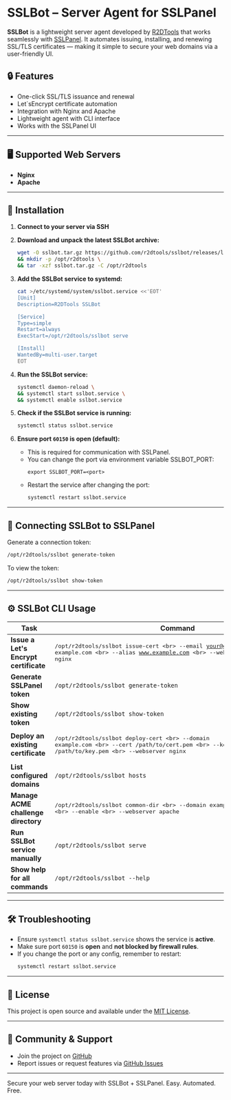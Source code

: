 # SSLBot – Server Agent for SSLPanel

**SSLBot** is a lightweight server agent developed by [R2DTools](https://github.com/r2dtools) that works seamlessly with [SSLPanel](https://github.com/r2dtools/sslpanel). It automates issuing, installing, and renewing SSL/TLS certificates — making it simple to secure your web domains via a user-friendly UI.

## 🔒 Features

- One-click SSL/TLS issuance and renewal
- Let`sEncrypt certificate automation
- Integration with Nginx and Apache
- Lightweight agent with CLI interface
- Works with the SSLPanel UI

---

## 🖥 Supported Web Servers

- **Nginx**
- **Apache**

---

## 🚀 Installation

1. **Connect to your server via SSH**

2. **Download and unpack the latest SSLBot archive:**
   ```bash
   wget -O sslbot.tar.gz https://github.com/r2dtools/sslbot/releases/latest/download/r2dtools-sslbot.tar.gz \
   && mkdir -p /opt/r2dtools \
   && tar -xzf sslbot.tar.gz -C /opt/r2dtools
   ```
3. **Add the SSLBot service to systemd:**
   ```bash
   cat >/etc/systemd/system/sslbot.service <<'EOT'
   [Unit]
   Description=R2DTools SSLBot
   
   [Service]
   Type=simple
   Restart=always
   ExecStart=/opt/r2dtools/sslbot serve
   
   [Install]
   WantedBy=multi-user.target
   EOT
   ```
4. **Run the SSLBot service:**
   ```bash
   systemctl daemon-reload \
   && systemctl start sslbot.service \
   && systemctl enable sslbot.service
   ```
5. **Check if the SSLBot service is running:**
   ```bash
   systemctl status sslbot.service
   ```
6. **Ensure port `60150` is open (default):**
   - This is required for communication with SSLPanel.
   - You can change the port via environment variable SSLBOT_PORT:
     ```
     export SSLBOT_PORT=<port>
     ```
   - Restart the service after changing the port:
     ```bash
     systemctl restart sslbot.service

---

## 🔑 Connecting SSLBot to SSLPanel

Generate a connection token:
```bash
/opt/r2dtools/sslbot generate-token
```

To view the token:
```bash
/opt/r2dtools/sslbot show-token
```
---

## ⚙️ SSLBot CLI Usage

| Task | Command |
|------|---------|
| **Issue a Let's Encrypt certificate** | <pre>/opt/r2dtools/sslbot issue-cert \<br>  --email your@email.com \<br>  --domain example.com \<br>  --alias www.example.com \<br>  --webserver nginx</pre> |
| **Generate SSLPanel token** | ```/opt/r2dtools/sslbot generate-token``` |
| **Show existing token** | ```/opt/r2dtools/sslbot show-token``` |
| **Deploy an existing certificate** | <pre>/opt/r2dtools/sslbot deploy-cert \<br>  --domain example.com \<br>  --cert /path/to/cert.pem \<br>  --key /path/to/key.pem \<br>  --webserver nginx</pre> |
| **List configured domains** | ```/opt/r2dtools/sslbot hosts``` |
| **Manage ACME challenge directory** | <pre>/opt/r2dtools/sslbot common-dir \<br>  --domain example.com \<br>  --enable \<br>  --webserver apache</pre> |
| **Run SSLBot service manually** | ```/opt/r2dtools/sslbot serve``` |
| **Show help for all commands** | ```/opt/r2dtools/sslbot --help``` |

---

## 🛠 Troubleshooting

- Ensure `systemctl status sslbot.service` shows the service is **active**.
- Make sure port `60150` is **open** and **not blocked by firewall rules**.
- If you change the port or any config, remember to restart:
  ```bash
  systemctl restart sslbot.service
  ```

---

## 📄 License

This project is open source and available under the [MIT License](LICENSE).

---

## 👥 Community & Support

- Join the project on [GitHub](https://github.com/r2dtools/sslbot)
- Report issues or request features via [GitHub Issues](https://github.com/r2dtools/sslbot/issues)

---

Secure your web server today with SSLBot + SSLPanel. Easy. Automated. Free.
